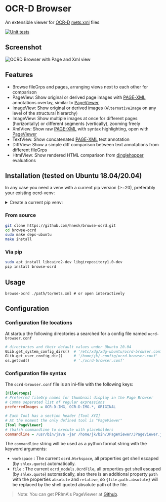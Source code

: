 # OCR-D Browser

An extensible viewer for [OCR-D](https://ocr-d.de/) [mets.xml](https://ocr-d.de/en/spec/mets) files

[![Unit tests](https://github.com/hnesk/browse-ocrd/workflows/Unit%20tests/badge.svg?branch=master)](https://github.com/hnesk/browse-ocrd/actions/workflows/unittest.yml)

## Screenshot

![OCRD Browser with Page and Xml view](docs/screenshot.png)


## Features

- Browse fileGrps and pages, arranging views next to each other for comparison
- PageView: Show original or derived page images with [PAGE-XML](https://ocr-d.de/en/spec/page) annotations overlay, similar to [PageViewer](https://github.com/PRImA-Research-Lab/prima-page-viewer)
- ImageView: Show original or derived images (`AlternativeImage` on any level of the structural hierarchy)
- ImageView: Show multiple images at once for different pages (horizontally) or different segments (vertically), zooming freely
- XmlView: Show raw [PAGE-XML](https://ocr-d.de/en/spec/page) with syntax highlighting, open with [PageViewer](https://github.com/PRImA-Research-Lab/prima-page-viewer)
- TextView: Show concatenated [PAGE-XML](https://ocr-d.de/en/spec/page) text annotation
- DiffView: Show a simple diff comparison between text annotations from different fileGrps  
- HtmlView: Show rendered HTML comparison from [dinglehopper](https://github.com/qurator-spk/dinglehopper) evaluations


## Installation (tested on Ubuntu 18.04/20.04) 

In any case you need a venv with a current pip version (>=20), preferably your existing ocrd-venv:

<details>
  <summary>Create a current pip venv:</summary>

```bash
sudo apt install python3-pip python3-venv 
python3 -m venv venv
source venv/bin/activate
pip install --upgrade pip setuptools wheel
```
</details>


### From source
```bash
git clone https://github.com/hnesk/browse-ocrd.git 
cd browse-ocrd
sudo make deps-ubuntu
make install
```

### Via pip 

```bash
sudo apt install libcairo2-dev libgirepository1.0-dev
pip install browse-ocrd
```
 
## Usage
```
browse-ocrd ./path/to/mets.xml # or open interactively
```

## Configuration

### Configuration file locations

At startup the following directories a searched for a config file named `ocrd-browser.conf` 

```python
# directories and their default values under Ubuntu 20.04
GLib.get_system_config_dirs()  # '/etc/xdg/xdg-ubuntu/ocrd-browser.conf', '/etc/xdg/ocrd-browser.conf'
GLib.get_user_config_dir()     # '/home/jk/.config/ocrd-browser.conf'  
os.getcwd()                    # './ocrd-browser.conf'
```

### Configuration file syntax

The `ocrd-browser.conf` file is an ini-file with the following keys:
```ini
[FileGroups]
# Preferred fileGrp names for thumbnail display in the Page Browser 
# Comma seperated list of regular expressions
preferredImages = OCR-D-IMG, OCR-D-IMG.*, ORIGINAL

# Each Tool has a section header [Tool XYZ]
# At the moment the only defined tool is "PageViewer"  
[Tool PageViewer]
# (ba)sh commandline to execute with placeholders  
commandline = /usr/bin/java -jar /home/jk/bin/JPageViewer/JPageViewer.jar --resolve-dir {workspace.directory} {file.path.absolute}
```

The `commandline` string will be used as a python format string with the keyword arguments:

* `workspace` : The current `ocrd.Workspace`, all properties get shell escaped (by `shlex.quote`) automatically.
* `file` : The current `ocrd_models.OcrdFile`, all properties get shell escaped (by `shlex.quote`) automatically, also there is an additional property `path` with the properties `absolute` and `relative`, so `{file.path.absolute}` will be replaced by the shell quoted absolute path of the file. 

> Note: You can get PRImA's PageViewer at [Github](https://github.com/PRImA-Research-Lab/prima-page-viewer/releases).
